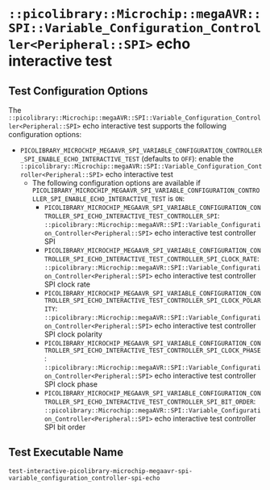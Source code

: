 # `::picolibrary::Microchip::megaAVR::SPI::Variable_Configuration_Controller<Peripheral::SPI>` echo interactive test

## Test Configuration Options
The
`::picolibrary::Microchip::megaAVR::SPI::Variable_Configuration_Controller<Peripheral::SPI>`
echo interactive test supports the following configuration options:
- `PICOLIBRARY_MICROCHIP_MEGAAVR_SPI_VARIABLE_CONFIGURATION_CONTROLLER_SPI_ENABLE_ECHO_INTERACTIVE_TEST`
  (defaults to `OFF`): enable the
  `::picolibrary::Microchip::megaAVR::SPI::Variable_Configuration_Controller<Peripheral::SPI>`
  echo interactive test
    - The following configuration options are available if
      `PICOLIBRARY_MICROCHIP_MEGAAVR_SPI_VARIABLE_CONFIGURATION_CONTROLLER_SPI_ENABLE_ECHO_INTERACTIVE_TEST`
      is `ON`:
        - `PICOLIBRARY_MICROCHIP_MEGAAVR_SPI_VARIABLE_CONFIGURATION_CONTROLLER_SPI_ECHO_INTERACTIVE_TEST_CONTROLLER_SPI`:
          `::picolibrary::Microchip::megaAVR::SPI::Variable_Configuration_Controller<Peripheral::SPI>`
          echo interactive test controller SPI
        - `PICOLIBRARY_MICROCHIP_MEGAAVR_SPI_VARIABLE_CONFIGURATION_CONTROLLER_SPI_ECHO_INTERACTIVE_TEST_CONTROLLER_SPI_CLOCK_RATE`:
          `::picolibrary::Microchip::megaAVR::SPI::Variable_Configuration_Controller<Peripheral::SPI>`
          echo interactive test controller SPI clock rate
        - `PICOLIBRARY_MICROCHIP_MEGAAVR_SPI_VARIABLE_CONFIGURATION_CONTROLLER_SPI_ECHO_INTERACTIVE_TEST_CONTROLLER_SPI_CLOCK_POLARITY`:
          `::picolibrary::Microchip::megaAVR::SPI::Variable_Configuration_Controller<Peripheral::SPI>`
          echo interactive test controller SPI clock polarity
        - `PICOLIBRARY_MICROCHIP_MEGAAVR_SPI_VARIABLE_CONFIGURATION_CONTROLLER_SPI_ECHO_INTERACTIVE_TEST_CONTROLLER_SPI_CLOCK_PHASE`:
          `::picolibrary::Microchip::megaAVR::SPI::Variable_Configuration_Controller<Peripheral::SPI>`
          echo interactive test controller SPI clock phase
        - `PICOLIBRARY_MICROCHIP_MEGAAVR_SPI_VARIABLE_CONFIGURATION_CONTROLLER_SPI_ECHO_INTERACTIVE_TEST_CONTROLLER_SPI_BIT_ORDER`:
          `::picolibrary::Microchip::megaAVR::SPI::Variable_Configuration_Controller<Peripheral::SPI>`
          echo interactive test controller SPI bit order

## Test Executable Name
`test-interactive-picolibrary-microchip-megaavr-spi-variable_configuration_controller-spi-echo`
